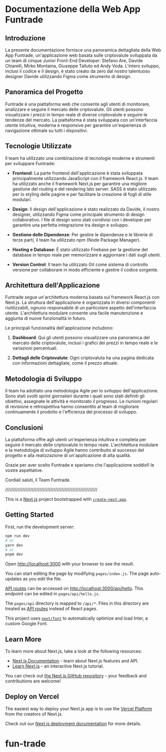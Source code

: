 # Documentazione della Web App Funtrade

## Introduzione

La presente documentazione fornisce una panoramica dettagliata della Web App Funtrade,
un'applicazione web basata sulle criptovalute sviluppata da un team di cinque Junior
Front-End Developer: Stefano Are, Davide Chiarelli, Mirko Montaina, Giuseppe Talluto ed
Andy Voda. L'intero sviluppo, inclusi il codice e il design, è stato creato da zero dal
nostro talentuoso designer Davide utilizzando Figma come strumento di design.

## Panoramica del Progetto

Funtrade è una piattaforma web che consente agli utenti di monitorare, analizzare e
seguire il mercato delle criptovalute. Gli utenti possono visualizzare i prezzi in tempo
reale di diverse criptovalute e seguire le tendenze del mercato. La piattaforma è stata
sviluppata con un'interfaccia utente intuitiva, moderna e responsive per garantire
un'esperienza di navigazione ottimale su tutti i dispositivi.

## Tecnologie Utilizzate

Il team ha utilizzato una combinazione di tecnologie moderne e strumenti per sviluppare
Funtrade:

- **Frontend**: La parte frontend dell'applicazione è stata sviluppata principalmente
  utilizzando JavaScript con il framework React.js. Il team ha utilizzato anche il
  framework Next.js per garantire una migliore gestione del routing e del rendering lato
  server. SASS è stato utilizzato per lo styling delle pagine e per facilitare la
  creazione di fogli di stile modulari.

- **Design**: Il design dell'applicazione è stato realizzato da Davide, il nostro
  designer, utilizzando Figma come principale strumento di design collaborativo. I file di
  design sono stati condivisi con i developer per garantire una perfetta integrazione tra
  design e sviluppo.

- **Gestione delle Dipendenze**: Per gestire le dipendenze e le librerie di terze parti,
  il team ha utilizzato npm (Node Package Manager).

- **Hosting e Database**: È stato utilizzato Firebase per la gestione del database in
  tempo reale per memorizzare e aggiornare i dati sugli utenti.

- **Version Control**: Il team ha utilizzato Git come sistema di controllo versione per
  collaborare in modo efficiente e gestire il codice sorgente.

## Architettura dell'Applicazione

Funtrade segue un'architettura moderna basata sul framework React.js con Next.js. La
struttura dell'applicazione è organizzata in diversi componenti riutilizzabili, ognuno
responsabile di un particolare aspetto dell'interfaccia utente. L'architettura modulare
consente una facile manutenzione e aggiunta di nuove funzionalità in futuro.

Le principali funzionalità dell'applicazione includono:

1. **Dashboard**: Qui gli utenti possono visualizzare una panoramica del mercato delle
   criptovalute, inclusi i grafici dei prezzi in tempo reale e le variazioni percentuali.

2. **Dettagli delle Criptovalute**: Ogni criptovaluta ha una pagina dedicata con
   informazioni dettagliate, come il prezzo attuale.

## Metodologia di Sviluppo

Il team ha adottato una metodologia Agile per lo sviluppo dell'applicazione. Sono stati
svolti sprint giornalieri durante i quali sono stati definiti gli obiettivi, assegnate le
attività e monitorato il progresso. Le riunioni regolari di revisione e retrospettiva
hanno consentito al team di migliorare continuamente il prodotto e l'efficienza del
processo di sviluppo.

## Conclusioni

La piattaforma offre agli utenti un'esperienza intuitiva e completa per seguire il mercato
delle criptovalute in tempo reale. L'architettura modulare e la metodologia di sviluppo
Agile hanno contribuito al successo del progetto e alla realizzazione di un'applicazione
di alta qualità.

Grazie per aver scelto Funtrade e speriamo che l'applicazione soddisfi le vostre
aspettative.

Cordiali saluti, il Team Funtrade.

///////////////////////////////////////////////////////////

This is a [Next.js](https://nextjs.org/) project bootstrapped with
[`create-next-app`](https://github.com/vercel/next.js/tree/canary/packages/create-next-app).

## Getting Started

First, run the development server:

```bash
npm run dev
# or
yarn dev
# or
pnpm dev
```

Open [http://localhost:3000](http://localhost:3000) with your browser to see the result.

You can start editing the page by modifying `pages/index.js`. The page auto-updates as you
edit the file.

[API routes](https://nextjs.org/docs/api-routes/introduction) can be accessed on
[http://localhost:3000/api/hello](http://localhost:3000/api/hello). This endpoint can be
edited in `pages/api/hello.js`.

The `pages/api` directory is mapped to `/api/*`. Files in this directory are treated as
[API routes](https://nextjs.org/docs/api-routes/introduction) instead of React pages.

This project uses [`next/font`](https://nextjs.org/docs/basic-features/font-optimization)
to automatically optimize and load Inter, a custom Google Font.

## Learn More

To learn more about Next.js, take a look at the following resources:

- [Next.js Documentation](https://nextjs.org/docs) - learn about Next.js features and API.
- [Learn Next.js](https://nextjs.org/learn) - an interactive Next.js tutorial.

You can check out [the Next.js GitHub repository](https://github.com/vercel/next.js/) -
your feedback and contributions are welcome!

## Deploy on Vercel

The easiest way to deploy your Next.js app is to use the
[Vercel Platform](https://vercel.com/new?utm_medium=default-template&filter=next.js&utm_source=create-next-app&utm_campaign=create-next-app-readme)
from the creators of Next.js.

Check out our [Next.js deployment documentation](https://nextjs.org/docs/deployment) for
more details.

# fun-trade
